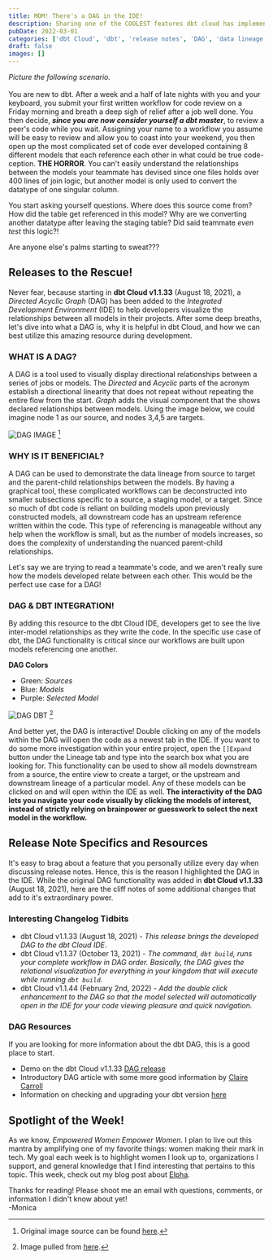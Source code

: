 ```yaml
---
title: MOM! There's a DAG in the IDE!
description: Sharing one of the COOLEST features dbt cloud has implemented within the IDE.
pubDate: 2022-03-01
categories: ['dbt Cloud', 'dbt', 'release notes', 'DAG', 'data lineage', 'IDE']
draft: false
images: []
---
```


_Picture the following scenario._ \
\
You are new to dbt. After a week and a half of late nights with you and your keyboard, you submit your first written workflow for code review on a Friday morning and breath a deep sigh of relief after a job well done. You then decide, **_since you are now consider yourself a dbt master_**, to review a peer's code while you wait. Assigning your name to a workflow you assume will be easy to review and allow you to coast into your weekend, you then open up the most complicated set of code ever developed containing 8 different models that each reference each other in what could be true code-ception. **THE HORROR**. You can't easily understand the relationships between the models your teammate has devised since one files holds over 400 lines of join logic, but another model is only used to convert the datatype of one singular column.

You start asking yourself questions. Where does this source come from? How did the table get referenced in this model? Why are we converting another datatype after leaving the staging table? Did said teammate _even test_ this logic?!

Are anyone else's palms starting to sweat???

## Releases to the Rescue!

Never fear, because starting in **dbt Cloud v1.1.33** (August 18, 2021), a _Directed Acyclic Graph_ (DAG) has been added to the _Integrated Development Environment_ (IDE) to help developers visualize the relationships between all models in their projects. After some deep breaths, let's dive into what a DAG is, why it is helpful in dbt Cloud, and how we can best utilize this amazing resource during development.

### WHAT IS A DAG?

A DAG is a tool used to visually display directional relationships between a series of jobs or models. The _Directed_ and _Acyclic_ parts of the acronym establish a directional linearity that does not repeat without repeating the entire flow from the start. _Graph_ adds the visual component that the shows declared relationships between models. Using the image below, we could imagine node 1 as our source, and nodes 3,4,5 are targets.

![DAG IMAGE](https://hazelcast.com/wp-content/uploads/2021/12/diagram-DirectedAcrylicGraph.png) [^1]
[^1]: Original image source can be found [here](https://hazelcast.com/glossary/directed-acyclic-graph/).

### WHY IS IT BENEFICIAL?

A DAG can be used to demonstrate the data lineage from source to target and the parent-child relationships between the models. By having a graphical tool, these complicated workflows can be deconstructed into smaller subsections specific to a source, a staging model, or a target. Since so much of dbt code is reliant on building models upon previously constructed models, all downstream code has an upstream reference written within the code. This type of referencing is manageable without any help when the workflow is small, but as the number of models increases, so does the complexity of understanding the nuanced parent-child relationships.

Let's say we are trying to read a teammate's code, and we aren't really sure how the models developed relate between each other. This would be the perfect use case for a DAG!

### DAG & DBT INTEGRATION!

By adding this resource to the dbt Cloud IDE, developers get to see the live inter-model relationships as they write the code. In the specific use case of dbt, the DAG functionality is critical since our workflows are built upon models referencing one another.

**DAG Colors**

- Green: _Sources_
- Blue: _Models_
- Purple: _Selected Model_

![DAG DBT](https://blog.getdbt.com/content/images/size/w2000/2021/08/Screen-Shot-2021-08-19-at-12.24.13-PM.png) [^2]
[^2]: Image pulled from [here](https://blog.getdbt.com/content/images/size/w2000/2021/08/Screen-Shot-2021-08-19-at-12.24.13-PM.png).

And better yet, the DAG is interactive! Double clicking on any of the models within the DAG will open the code as a newest tab in the IDE. If you want to do some more investigation within your entire project, open the `[]Expand` button under the Lineage tab and type into the search box what you are looking for. This functionality can be used to show all models downstream from a source, the entire view to create a target, or the upstream and downstream lineage of a particular model. Any of these models can be clicked on and will open within the IDE as well. **The interactivity of the DAG lets you navigate your code visually by clicking the models of interest, instead of strictly relying on brainpower or guesswork to select the next model in the workflow.**

## Release Note Specifics and Resources

It's easy to brag about a feature that you personally utilize every day when discussing release notes. Hence, this is the reason I highlighted the DAG in the IDE. While the original DAG functionality was added in **dbt Cloud v1.1.33** (August 18, 2021), here are the cliff notes of some additional changes that add to it's extraordinary power.

### Interesting Changelog Tidbits

- dbt Cloud v1.1.33 (August 18, 2021) - _This release brings the developed DAG to the dbt Cloud IDE_.
- dbt Cloud v1.1.37 (October 13, 2021) - _The command, `dbt build`, runs your complete workflow in DAG order. Basically, the DAG gives the relational visualization for everything in your kingdom that will execute while running `dbt build`._
- dbt Cloud v1.1.44 (February 2nd, 2022) - _Add the double click enhancement to the DAG so that the model selected will automatically open in the IDE for your code viewing pleasure and quick navigation._

### DAG Resources

If you are looking for more information about the dbt DAG, this is a good place to start.

- Demo on the dbt Cloud v1.1.33 [DAG release](https://www.loom.com/share/eda9eded41a84863a1ed58ccac630d77?t=4)
- Introductory DAG article with some more good information by [Claire Carroll](https://analyticsengineers.club/whats-a-dag/)
- Information on checking and upgrading your dbt version [here](https://docs.getdbt.com/docs/dbt-cloud/cloud-configuring-dbt-cloud/cloud-upgrading-dbt-versions#:~:text=You%20can%20see%20which%20dbt,,%20dbt-utils%20version%200.7.)

## Spotlight of the Week!

As we know, _Empowered Women Empower Women_. I plan to live out this mantra by amplifying one of my favorite things: women making their mark in tech. My goal each week is to highlight women I look up to, organizations I support, and general knowledge that I find interesting that pertains to this topic. This week, check out my blog post about [Elpha](../SOTW/SOTW_Elpha).

Thanks for reading! Please shoot me an email with questions, comments, or information I didn't know about yet!
\
-Monica
